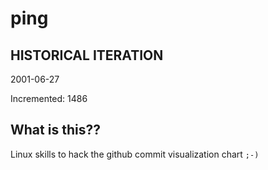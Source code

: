 # ping

## HISTORICAL ITERATION
2001-06-27

Incremented: 1486

## What is this?? 
Linux skills to hack the github commit visualization chart `;-)`
